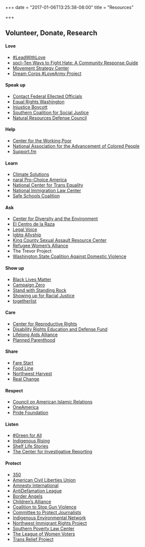 +++
date = "2017-01-06T13:25:38-08:00"
title = "Resources"

+++

## Volunteer, Donate, Research

<div class="mt2 mb2">
  <div class="col col-2">
    <h4>Love</h4>
  </div>
  <div class="col col-10">
    <ul class="list-reset">
      <li class="mb1"><a href="http://leadwithlove.vision" target="blank">#LeadWithLove</a></li>
      <li class="mb1"><a href="http://goo.gl/iC5ued" target="blank">spcl–Ten Ways to Fight Hate: A Community Response Guide</a></li>
      <li class="mb1"><a href="http://movementstrategy.org" target="blank">Movement Strategy Center</a></li>
      <li class="mb1"><a href="http://thedreamcorps.org" target="blank">Dream Corps #LoveArmy Project</a></li>
    </ul>
  </div>
</div>

<div>
  <div class="col col-2">
    <h4>Speak up</h4>
  </div>
  <div class="col col-10">
    <ul class="list-reset">
      <li class="mb1"><a href="http://usa.gov/elected-officials" target="blank">Contact Federal Ellected Officials</a></li>
      <li class="mb1"><a href="http://equalrightswashington.org" target="blank">Equal Rights Washington</a></li>
      <li class="mb1"><a href="http://injusticeboycott.com" target="blank">Injustice Boycott</a></li>
      <li class="mb1"><a href="http://southerncoalition.org" target="blank">Southern Coalition for Social Justice</a></li>
      <li class="mb1"><a href="http://nrdc.org" target="blank">Natural Resources Defense Council</a></li>
    </ul>
  </div>
</div>

<div>
  <div class="col col-2">
    <h4>Help</h4>
  </div>
  <div class="col col-10">
    <ul class="list-reset">
      <li class="mb1"><a href="http://centerfortheworkingpoor.org" target="blank">Center for the Working Poor</a></li>
      <li class="mb1"><a href="http://naacp.org" target="blank">National Association for the Advancement of Colored People</a></li>
      <li class="mb1"><a href="http://support.fm" target="blank">Support.fm</a></li>
    </ul>
  </div>
</div>

<div>
  <div class="col col-2">
    <h4>Learn</h4>
  </div>
  <div class="col col-10">
    <ul class="list-reset">
      <li class="mb1"><a href="http://climatesolutions.org" target="blank">Climate Solutions</a></li>
      <li class="mb1"><a href="http://prochoiceamerica.org" target="blank">naral Pro-Choice America</a></li>
      <li class="mb1"><a href="http://transequality.org" target="blank">National Center for Trans Equality</a></li>
      <li class="mb1"><a href="http://nilc.org" target="blank">National Immigration Law Center</a></li>
      <li class="mb1"><a href="http://safeschoolscoalition.org" target="blank">Safe Schools Coalition</a></li>
    </ul>
  </div>
</div>

<div>
  <div class="col col-2">
    <h4>Ask</h4>
  </div>
  <div class="col col-10">
    <ul class="list-reset">
      <li class="mb1"><a href="http://cdeinspires.org" target="blank">Center for Diversity and the
Environment</a></li>
      <li class="mb1"><a href="http://elcentrodelaraza.org" target="blank">El Centro de la Raza</a></li>
      <li class="mb1"><a href="http://legalvoice.org" target="blank">Legal Voice</a></li>
      <li class="mb1"><a href="http://allyship.org" target="blank">lgbtq Allyship</a></li>
      <li class="mb1"><a href="http://kcsarc.org" target="blank">King County Sexual Assault
Resource Center</a></li>
      <li class="mb1"><a href="http://rewa.org" target="blank">Refugee Women’s Alliance</a></li>
      <li class="mb1"><a href="http://thetrevorproject.org" target="blank"></a>The Trevor Project</li>
      <li class="mb1"><a href="http://wscadv.org" target="blank">Washington State Coalition Against Domestic Violence</a></li>
    </ul>
  </div>
</div>

<div>
  <div class="col col-2">
    <h4>Show up</h4>
  </div>
  <div class="col col-10">
    <ul class="list-reset">
      <li class="mb1"><a href="http://blacklivesmatter.com" target="blank">Black Lives Matter</a></li>
      <li class="mb1"><a href="http://joincampaignzero.org" target="blank">Campaign Zero</a></li>
      <li class="mb1"><a href="http://standwithstandingrock.net" target="blank">Stand with Standing Rock</a></li>
      <li class="mb1"><a href="http://showingupforracialjustice.org" target="blank">Showing up for Racial Justice</a></li>
      <li class="mb1"><a href="http://togetherlist.com" target="blank">togetherlist</a></li>
    </ul>
  </div>
</div>

<div>
  <div class="col col-2">
    <h4>Care</h4>
  </div>
  <div class="col col-10">
    <ul class="list-reset">
      <li class="mb1"><a href="http://reproductiverights.org" target="blank">Center for Reproductive Rights</a></li>
      <li class="mb1"><a href="http://dredf.org" target="blank">Disability Rights Education and Defense Fund</a></li>
      <li class="mb1"><a href="http://llaa.org" target="blank">Lifelong Aids Alliance</a></li>
      <li class="mb1"><a href="http://plannedparenthood.org" target="blank">Planned Parenthood</a></li>
    </ul>
  </div>
</div>

<div>
  <div class="col col-2">
    <h4>Share</h4>
  </div>
  <div class="col col-10">
    <ul class="list-reset">
      <li class="mb1"><a href="http://farestart.org" target="blank">Fare Start</a></li>
      <li class="mb1"><a href="http://foodlifeline.org" target="blank">Food Line</a></li>
      <li class="mb1"><a href="http://northwestharvest.org" target="blank">Northwest Harvest</a></li>
      <li class="mb1"><a href="http://realchangenews.org" target="blank">Real Change</a></li>
    </ul>
  </div>
</div>

<div>
  <div class="col col-2">
    <h4>Respect</h4>
  </div>
  <div class="col col-10">
    <ul class="list-reset">
      <li class="mb1"><a href="http://cair.com" target="blank">Council on American Islamic
Relations</a></li>
      <li class="mb1"><a href="http://weareoneamerica.org" target="blank">OneAmerica</a></li>
      <li class="mb1"><a href="http://pridefoundation.org" target="blank">Pride Foundation</a></li>
    </ul>
  </div>
</div>

<div>
  <div class="col col-2">
    <h4>Listen</h4>
  </div>
  <div class="col col-10">
    <ul class="list-reset">
      <li class="mb1"><a href="http://greenforall.org" target="blank">#Green for All</a></li>
      <li class="mb1"><a href="http://indigenousrising.org" target="blank">Indigenous Rising</a></li>
      <li class="mb1"><a href="http://shelflifestories.com" target="blank">Shelf Life Stories</a></li>
      <li class="mb1"><a href="http://revealnews.org" target="blank">The Center for Investigative
Reporting</a></li>
    </ul>
  </div>
</div>

<div>
  <div class="col col-2">
    <h4>Protect</h4>
  </div>
  <div class="col col-10">
    <ul class="list-reset">
      <li class="mb1"><a href="http://350.org" target="blank">350</a></li>
      <li class="mb1"><a href="http://aclu.org" target="blank">American Civil Liberties Union</a></li>
      <li class="mb1"><a href="http://amnestyusa.org" target="blank">Amnesty International</a></li>
      <li class="mb1"><a href="http://adl.org" target="blank">AntiDefamation League</a></li>
      <li class="mb1"><a href="http://borderangels.org" target="blank">Border Angels</a></li>
      <li class="mb1"><a href="http://childrensalliance.org" target="blank">Children’s Alliance</a></li>
      <li class="mb1"><a href="http://csgv.org" target="blank">Coalition to Stop Gun Violence</a></li>
      <li class="mb1"><a href="http://cpj.org" target="blank">Committee to Protect Journalists</a></li>
      <li class="mb1"><a href="http://ienearth.org" target="blank">Indigenous Environmental Network</a></li>
      <li class="mb1"><a href="http://nwirp.org" target="blank">Northwest Immigrant Rights Project</a></li>
      <li class="mb1"><a href="http://splcenter.org" target="blank">Southern Poverty Law Center</a></li>
      <li class="mb1"><a href="http://lwv.org" target="blank">The League of Women Voters</a></li>
      <li class="mb1"><a href="http://transrelief.com" target="blank">Trans Relief Project</a></li>
    </ul>
  </div>
</div>
